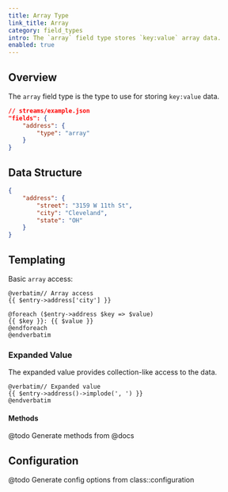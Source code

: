 ```yaml
---
title: Array Type
link_title: Array
category: field_types
intro: The `array` field type stores `key:value` array data.
enabled: true
---
```


## Overview

The `array` field type is the type to use for storing `key:value` data.

```json
// streams/example.json
"fields": {
    "address": {
        "type": "array"
    }
}
```

## Data Structure

```json
{
    "address": {
        "street": "3159 W 11th St",
        "city": "Cleveland",
        "state": "OH"
    }
}
```

## Templating

Basic `array` access:

```blade
@verbatim// Array access
{{ $entry->address['city'] }}

@foreach ($entry->address $key => $value)
{{ $key }}: {{ $value }}
@endforeach
@endverbatim
```

### Expanded Value

The expanded value provides collection-like access to the data.

```blade
@verbatim// Expanded value
{{ $entry->address()->implode(', ') }}
@endverbatim
```

#### Methods

@todo Generate methods from @docs



## Configuration

@todo Generate config options from class::configuration
